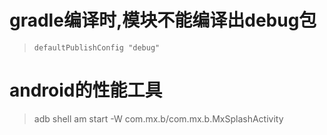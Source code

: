 # gradle编译时,模块不能编译出debug包

>     defaultPublishConfig "debug"

# android的性能工具

> adb shell am start -W  com.mx.b/com.mx.b.MxSplashActivity